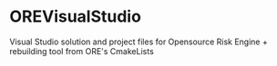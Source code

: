 # OREVisualStudio
Visual Studio solution and project files for Opensource Risk Engine + rebuilding tool from ORE's CmakeLists
